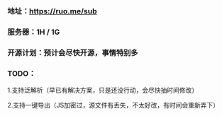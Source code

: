 ### 地址：https://ruo.me/sub

### 服务器：1H / 1G

### 开源计划：预计会尽快开源，事情特别多

### TODO：

1.支持泛解析（早已有解决方案，只是还没行动，会尽快抽时间修改）

2.支持一键导出（JS加密过，源文件有丢失，不太好改，有时间会重新弄下）
